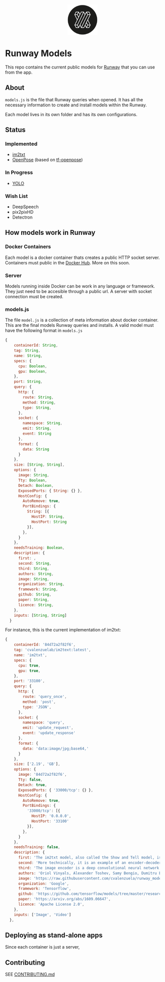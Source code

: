 <p align="center">
<img src="utils/icon.png" width="100">
</p>

# Runway Models

This repo contains the current public models for [Runway](https//runwayml.com) that you can use from the app.

## About

`models.js` is the file that Runway queries when opened. It has all the necessary information to create and install models within the Runway.

Each model lives in its own folder and has its own configurations.

## Status

### Implemented

- [im2txt](https://github.com/tensorflow/models/tree/master/research/im2txt)
- [OpenPose](https://github.com/CMU-Perceptual-Computing-Lab/openpose) (based on [tf-openpose](https://github.com/ildoonet/tf-pose-estimation))

### In Progress

- [YOLO](https://pjreddie.com/darknet/yolo/)

### Wish List

- DeepSpeech
- pix2pixHD
- Detectron

## How models work in Runway

### Docker Containers

Each model is a docker container thats creates a public HTTP socket server. Containers must public in the [Docker Hub](https://hub.docker.com/). More on this soon.

### Server 

Models running inside Docker can be work in any language or framework. They just need to be accesible through a public url. A server with socket connection must be created. 

### models.js 

The file `model.js` is a collection of meta information about docker container. This are the final models Runway queries and installs. A valid model must have the following format in `models.js`

```javascript
{
    containerId: String,
    tag: String,
    name: String,
    specs: {
      cpu: Boolean,
      gpu: Boolean,
    },
    port: String,
    query: {
      http: {
        route: String,
        method: String,
        type: String,
      },
      socket: {
        namespace: String,
        emit: String,
        event: String
      },
      format: {
        data: String
      }
    },
    size: [String, String],
    options: {
      image: String,
      Tty: Boolean,
      Detach: Boolean,
      ExposedPorts: { String: {} },
      HostConfig: {
        AutoRemove: true,
        PortBindings: {
          String: [{
            HostIP: String,
            HostPort: String
          }],
        },
      }
    },
    needsTraining: Boolean,
    description: {
      first: ,
      second: String,
      third: String,
      authors: String,
      image: String,
      organization: String,
      framework: String,
      github: String,
      paper: String,
      licence: String,
    },
    inputs: [String, String]
  }
```

For instance, this is the current implementation of im2txt:

```javascript
{
    containerId: '84d72a2f82f6',
    tag: 'cvalenzuelab/im2text:latest',
    name: 'im2txt',
    specs: {
      cpu: true,
      gpu: true,
    },
    port: '33100',
    query: {
      http: {
        route: 'query_once',
        method: 'post',
        type: 'JSON',
      },
      socket: {
        namespace: 'query',
        emit: 'update_request',
        event: 'update_response'
      },
      format: {
        data: 'data:image/jpg;base64,'
      }
    },
    size: ['2.19', 'GB'],
    options: {
      image: '84d72a2f82f6',
      Tty: false,
      Detach: true,
      ExposedPorts: { '33000/tcp': {} },
      HostConfig: {
        AutoRemove: true,
        PortBindings: {
          '33000/tcp': [{
            HostIP: '0.0.0.0',
            HostPort: '33100'
          }],
        },
      }
    },
    needsTraining: false,
    description: {
      first: 'The im2txt model, also called the Show and Tell model, is a deep neural network that learns how to describe the content of images',
      second: 'More technically, it is an example of an encoder-decoder neural network. It works by first "encoding" an image into a fixed-length vector representation, and then "decoding" the representation into a natural language description.',
      third: 'The image encoder is a deep convolutional neural network. This type of network is widely used for image tasks and is currently state-of-the-art for object recognition and detection. Our particular choice of network is the Inception v3 image recognition model pretrained on the ILSVRC-2012-CLS image classification dataset. The decoder is a long short-term memory (LSTM) network. This type of network is commonly used for sequence modeling tasks such as language modeling and machine translation. In the Show and Tell model, the LSTM network is trained as a language model conditioned on the image encoding.',
      authors: 'Oriol Vinyals, Alexander Toshev, Samy Bengio, Dumitru Erhan.',
      image: 'https://raw.githubusercontent.com/cvalenzuela/runway_models/master/im2txt/imgs/demo.png?token=AKHU_R2F7AQImVwfzZ1RqeRfVKYWJYwhks5azcGywA%3D%3D',
      organization: 'Google',
      framework: 'Tensorflow',
      github: 'https://github.com/tensorflow/models/tree/master/research/im2txt',
      paper: 'https://arxiv.org/abs/1609.06647',
      licence: 'Apache License 2.0',
    },
    inputs: ['Image', 'Video']
  },
```

## Deploying as stand-alone apps

Since each container is just a server, 

## Contributing

SEE [CONTRIBUTING.md]()
